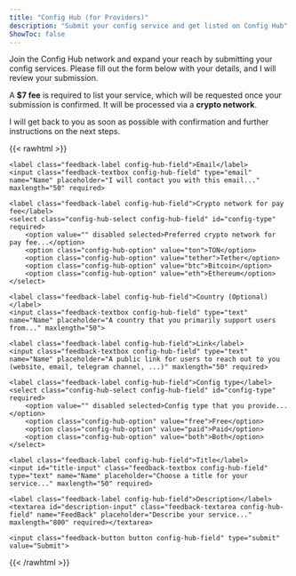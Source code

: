 ```yaml
---
title: "Config Hub (for Providers)"
description: "Submit your config service and get listed on Config Hub"
ShowToc: false
---
```


Join the Config Hub network and expand your reach by submitting your config services. Please fill out the form below with your details, and I will review your submission.

A **$7 fee** is required to list your service, which will be requested once your submission is confirmed. It will be processed via a **crypto network**.

I will get back to you as soon as possible with confirmation and further instructions on the next steps.

{{< rawhtml >}}

    <label class="feedback-label config-hub-field">Email</label>
    <input class="feedback-textbox config-hub-field" type="email" name="Name" placeholder="I will contact you with this email..." maxlength="50" required>

    <label class="feedback-label config-hub-field">Crypto network for pay fee</label>
    <select class="config-hub-select config-hub-field" id="config-type" required>
        <option value="" disabled selected>Preferred crypto network for pay fee...</option>
        <option class="config-hub-option" value="ton">TON</option>
        <option class="config-hub-option" value="tether">Tether</option>
        <option class="config-hub-option" value="btc">Bitcoin</option>
        <option class="config-hub-option" value="eth">Ethereum</option>
    </select>

    <label class="feedback-label config-hub-field">Country (Optional)</label>
    <input class="feedback-textbox config-hub-field" type="text" name="Name" placeholder="A country that you primarily support users from..." maxlength="50">

    <label class="feedback-label config-hub-field">Link</label>
    <input class="feedback-textbox config-hub-field" type="text" name="Name" placeholder="A public link for users to reach out to you (website, email, telegram channel, ...)" maxlength="50" required>

    <label class="feedback-label config-hub-field">Config type</label>
    <select class="config-hub-select config-hub-field" id="config-type" required>
        <option value="" disabled selected>Config type that you provide...</option>
        <option class="config-hub-option" value="free">Free</option>
        <option class="config-hub-option" value="paid">Paid</option>
        <option class="config-hub-option" value="both">Both</option>
    </select>

    <label class="feedback-label config-hub-field">Title</label>
    <input id="title-input" class="feedback-textbox config-hub-field" type="text" name="Name" placeholder="Choose a title for your service..." maxlength="50" required>

    <label class="feedback-label config-hub-field">Description</label>
    <textarea id="description-input" class="feedback-textarea config-hub-field" name="FeedBack" placeholder="Describe your service..." maxlength="800" required></textarea>

    <input class="feedback-button button config-hub-field" type="submit" value="Submit">

{{< /rawhtml >}}